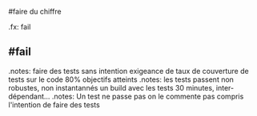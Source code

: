 #faire du chiffre

.fx: fail

## #fail
	
.notes: faire des tests sans intention exigeance de taux de couverture de tests sur le code 80% objectifs atteints 
.notes: les tests passent non robustes, non instantannés un build avec les tests 30 minutes, inter-dépendant... 
.notes: Un test ne passe pas on le commente pas compris l'intention de faire des tests
